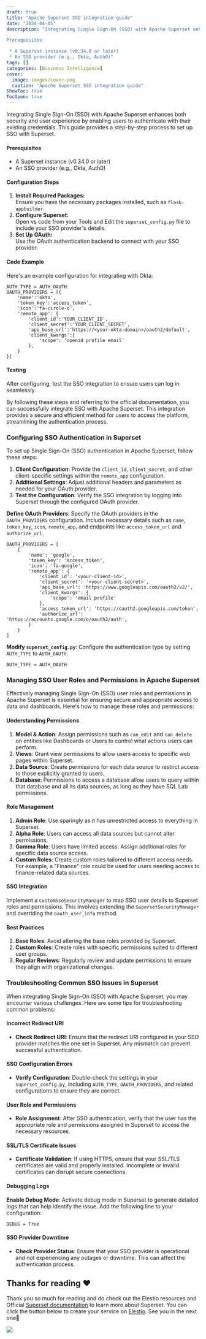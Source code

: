 ```yaml
---
draft: true
title: "Apache Superset SSO integration guide"
date: "2024-04-05"
description: "Integrating Single Sign-On (SSO) with Apache Superset enhances both security and user experience by enabling users to authenticate with their existing credentials. This guide provides a step-by-step process to set up SSO with Superset.

Prerequisites

 * A Superset instance (v0.34.0 or later)
 * An SSO provider (e.g., Okta, Auth0)"
tags: []
categories: [Business Intelligence]
cover:
  image: images/cover.png
  caption: "Apache Superset SSO integration guide"
ShowToc: true
TocOpen: true
---
```



Integrating Single Sign\-On (SSO) with Apache Superset enhances both security and user experience by enabling users to authenticate with their existing credentials. This guide provides a step\-by\-step process to set up SSO with Superset.

#### Prerequisites

* A Superset instance (v0\.34\.0 or later)
* An SSO provider (e.g., Okta, Auth0\)

#### Configuration Steps

1. **Install Required Packages:**  
Ensure you have the necessary packages installed, such as `flask-appbuilder`.
2. **Configure Superset:**  
Open vs code from your Tools and Edit the `superset_config.py` file to include your SSO provider's details.
3. **Set Up OAuth:**  
Use the OAuth authentication backend to connect with your SSO provider.

#### Code Example

Here's an example configuration for integrating with Okta:


```
AUTH_TYPE = AUTH_OAUTH
OAUTH_PROVIDERS = [{
    'name':'okta',
    'token_key':'access_token',
    'icon':'fa-circle-o',
    'remote_app': {
        'client_id':'YOUR_CLIENT_ID',
        'client_secret':'YOUR_CLIENT_SECRET',
        'api_base_url':'https://<your-okta-domain>/oauth2/default',
        'client_kwargs':{
            'scope': 'openid profile email'
        },
    }
}]

```
#### Testing

After configuring, test the SSO integration to ensure users can log in seamlessly.

By following these steps and referring to the official documentation, you can successfully integrate SSO with Apache Superset. This integration provides a secure and efficient method for users to access the platform, streamlining the authentication process.

### Configuring SSO Authentication in Superset

To set up Single Sign\-On (SSO) authentication in Apache Superset, follow these steps:

1. **Client Configuration**: Provide the `client_id`, `client_secret`, and other client\-specific settings within the `remote_app` configuration.
2. **Additional Settings**: Adjust additional headers and parameters as needed for your OAuth provider.
3. **Test the Configuration**: Verify the SSO integration by logging into Superset through the configured OAuth provider.

**Define OAuth Providers**: Specify the OAuth providers in the `OAUTH_PROVIDERS` configuration. Include necessary details such as `name`, `token_key`, `icon`, `remote_app`, and endpoints like `access_token_url` and `authorize_url`.


```
OAUTH_PROVIDERS = [
    {
        'name': 'google',
        'token_key': 'access_token',
        'icon': 'fa-google',
        'remote_app': {
            'client_id': '<your-client-id>',
            'client_secret': '<your-client-secret>',
            'api_base_url': 'https://www.googleapis.com/oauth2/v2/',
            'client_kwargs': {
                'scope': 'email profile'
            },
            'access_token_url': 'https://oauth2.googleapis.com/token',
            'authorize_url': 'https://accounts.google.com/o/oauth2/auth',
        }
    }
]

```
**Modify `superset_config.py`**: Configure the authentication type by setting `AUTH_TYPE` to `AUTH_OAUTH`.


```
AUTH_TYPE = AUTH_OAUTH

```
### Managing SSO User Roles and Permissions in Apache Superset

Effectively managing Single Sign\-On (SSO) user roles and permissions in Apache Superset is essential for ensuring secure and appropriate access to data and dashboards. Here's how to manage these roles and permissions:

#### Understanding Permissions

1. **Model \& Action**: Assign permissions such as `can_edit` and `can_delete` on entities like Dashboards or Users to control what actions users can perform.
2. **Views**: Grant view permissions to allow users access to specific web pages within Superset.
3. **Data Source**: Create permissions for each data source to restrict access to those explicitly granted to users.
4. **Database**: Permissions to access a database allow users to query within that database and all its data sources, as long as they have SQL Lab permissions.

#### Role Management

1. **Admin Role**: Use sparingly as it has unrestricted access to everything in Superset.
2. **Alpha Role**: Users can access all data sources but cannot alter permissions.
3. **Gamma Role**: Users have limited access. Assign additional roles for specific data source access.
4. **Custom Roles**: Create custom roles tailored to different access needs. For example, a "Finance" role could be used for users needing access to finance\-related data sources.

#### SSO Integration

Implement a `CustomSsoSecurityManager` to map SSO user details to Superset roles and permissions. This involves extending the `SupersetSecurityManager` and overriding the `oauth_user_info` method.

#### Best Practices

1. **Base Roles**: Avoid altering the base roles provided by Superset.
2. **Custom Roles**: Create roles with specific permissions suited to different user groups.
3. **Regular Reviews**: Regularly review and update permissions to ensure they align with organizational changes.

### Troubleshooting Common SSO Issues in Superset

When integrating Single Sign\-On (SSO) with Apache Superset, you may encounter various challenges. Here are some tips for troubleshooting common problems:

#### Incorrect Redirect URI

* **Check Redirect URI**: Ensure that the redirect URI configured in your SSO provider matches the one set in Superset. Any mismatch can prevent successful authentication.

#### SSO Configuration Errors

* **Verify Configuration**: Double\-check the settings in your `superset_config.py`, including `AUTH_TYPE`, `OAUTH_PROVIDERS`, and related configurations to ensure they are correct.

#### User Role and Permissions

* **Role Assignment**: After SSO authentication, verify that the user has the appropriate role and permissions assigned in Superset to access the necessary resources.

#### SSL/TLS Certificate Issues

* **Certificate Validation**: If using HTTPS, ensure that your SSL/TLS certificates are valid and properly installed. Incomplete or invalid certificates can disrupt secure connections.

#### Debugging Logs

**Enable Debug Mode**: Activate debug mode in Superset to generate detailed logs that can help identify the issue. Add the following line to your configuration:


```
DEBUG = True

```
#### SSO Provider Downtime

* **Check Provider Status**: Ensure that your SSO provider is operational and not experiencing any outages or downtime. This can affect the authentication process.

## **Thanks for reading ❤️**

Thank you so much for reading and do check out the Elestio resources and Official [Superset documentation](https://superset.apache.org/docs/intro/?ref=blog.elest.io) to learn more about Superset. You can click the button below to create your service on [Elestio](https://elest.io/open-source/superset?ref=blog.elest.io). See you in the next one👋

[![](https://pub-da36157c854648669813f3f76c526c2b.r2.dev/deploy-on-elestio-black.png)](https://elest.io/open-source/superset?ref=blog.elest.io)

